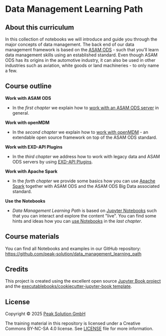 # Data Management Learning Path

## About this curriculum

In this collection of notebooks we will introduce and guide you through the major concepts of data management.
The back end of our data management framework is based on the [ASAM ODS](https://www.asam.net/standards/detail/ods/wiki/) - such that you'll learn data management skills using an established standard.
Even though ASAM ODS has its origins in the automotive industry, it can also be used in other industries such as aviation, white goods or land machineries - to only name a few.

## Course outline

**Work with ASAM ODS**

* In the *first chapter* we explain how to [work with an ASAM ODS server](ods\overview.ipynb) in general.

**Work with openMDM**

* In the *second chapter* we explain how to [work with openMDM](openMDM\overview.ipynb) - an extendable open source framework on top of the ASAM ODS standard.

**Work with EXD-API Plugins**

* In the *third chapter* we address how to work with legacy data and ASAM ODS servers by using [EXD-API Plugins](exd_api\overview.md).

**Work with Apache Spark**

* In the *forth chapter* we provide some basics how you can use [Apache Spark](spark\overview.md) together with ASAM ODS and the ASAM ODS Big Data associated standard.  

**Use the Notebooks**

* *Data Management Learning Path* is based on [Jupyter Notebooks](https://jupyter.org/) such that you can interact and explore the content "live". You can find some hints and ideas how you can [use Notebooks](notebooking\overview.md) in the *last chapter*.

## Course materials

You can find all Notebooks and examples in our GitHub repository: https://github.com/peak-solution/data_management_learning_path

## Credits

This project is created using the excellent open source [Jupyter Book project](https://jupyterbook.org/) and the [executablebooks/cookiecutter-jupyter-book template](https://github.com/executablebooks/cookiecutter-jupyter-book).

## License

Copyright © 2025 [Peak Solution GmbH](https://peak-solution.de)

The training material in this repository is licensed under a Creative Commons BY-NC-SA 4.0 license. See [LICENSE](../LICENSE) file for more information.
